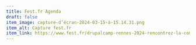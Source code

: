 ```yaml
---
title: Fest.fr Agenda
draft: false
item_image: capture-d’écran-2024-03-15-à-15.14.31.png
item_alt: Capture fest.fr
item_link: https://www.fest.fr/drupalcamp-rennes-2024-rencontrez-la-communaute-1671522.html
---
```

